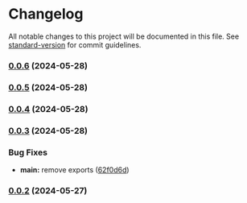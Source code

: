 # Changelog

All notable changes to this project will be documented in this file. See [standard-version](https://github.com/conventional-changelog/standard-version) for commit guidelines.

### [0.0.6](https://github.com/snomiao/activitywatch-api/compare/v0.0.5...v0.0.6) (2024-05-28)

### [0.0.5](https://github.com/snomiao/activitywatch-api/compare/v0.0.4...v0.0.5) (2024-05-28)

### [0.0.4](https://github.com/snomiao/activitywatch-api/compare/v0.0.3...v0.0.4) (2024-05-28)

### [0.0.3](https://github.com/snomiao/activitywatch-api/compare/v0.0.2...v0.0.3) (2024-05-28)


### Bug Fixes

* **main:** remove exports ([62f0d6d](https://github.com/snomiao/activitywatch-api/commit/62f0d6d85b35e691023b789802827eb4cfce980e))

### [0.0.2](https://github.com/snomiao/activitywatch-api/compare/v0.0.1...v0.0.2) (2024-05-27)
